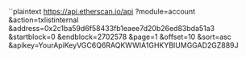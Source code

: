``plaintext
https://api.etherscan.io/api
   ?module=account
   &action=txlistinternal
   &address=0x2c1ba59d6f58433fb1eaee7d20b26ed83bda51a3
   &startblock=0
   &endblock=2702578
   &page=1
   &offset=10
   &sort=asc
   &apikey=YourApiKeyVGC6Q6RAQKWWIA1GHKYBIUMGGAD2GZ889J
